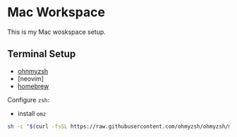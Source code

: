 # Mac Workspace

This is my Mac woskspace setup.

## Terminal Setup

- [ohnmyzsh](https://ohmyz.sh/)
- [neovim]
- [homebrew](https://brew.sh/)

Configure `zsh`:

- install `omz`

```bash
sh -c "$(curl -fsSL https://raw.githubusercontent.com/ohmyzsh/ohmyzsh/master/tools/install.sh)"
```
